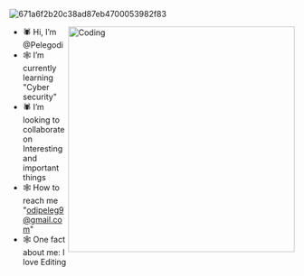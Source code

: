 ![671a6f2b20c38ad87eb4700053982f83](https://github.com/Pelegodi/Pelegodi/assets/162023391/650d6c20-26f8-44cf-8528-28fb613d22d4)

 <img align="right" alt="Coding" width="400" src="https://github.com/Pelegodi/Pelegodi/assets/162023391/d13cc9b3-d268-42d0-a837-27e6fc69b6fa">

 
- 🕷 Hi, I’m @Pelegodi        
- 🕸 I’m currently learning "Cyber security"
- 🕷 I’m looking to collaborate on Interesting and important things                            
- 🕸 How to reach me "odipeleg9@gmail.com"                                                                                                                        
- 🕸 One fact about me: I love Editing
                                                                    
                                                          





